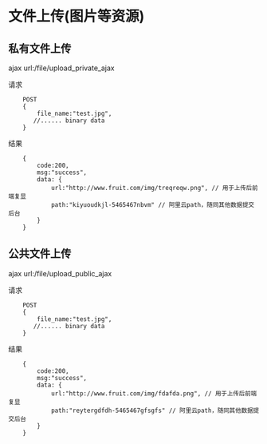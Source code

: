 # 文件上传(图片等资源)


## 私有文件上传

ajax url:/file/upload_private_ajax

请求

```
    POST
    {
        file_name:"test.jpg",
       //...... binary data 
    }
```

结果

```
    {
        code:200, 
        msg:"success",
        data: {
            url:"http://www.fruit.com/img/treqreqw.png", // 用于上传后前端复显
            path:"kiyuoudkjl-5465467nbvm" // 阿里云path，随同其他数据提交后台
        }
    }
``` 


## 公共文件上传

ajax url:/file/upload_public_ajax

请求

```
    POST
    {
        file_name:"test.jpg",
       //...... binary data 
    }
```

结果

```
    {
        code:200, 
        msg:"success",
        data: {
            url:"http://www.fruit.com/img/fdafda.png", // 用于上传后前端复显
            path:"reytergdfdh-5465467gfsgfs" // 阿里云path，随同其他数据提交后台
        }
    }
``` 